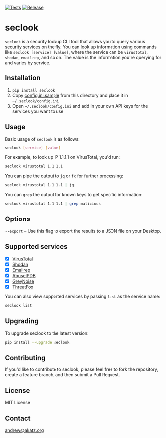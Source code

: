 [![Tests](https://github.com/ackatz/seclook/actions/workflows/ci.yml/badge.svg)](https://github.com/ackatz/seclook/actions/workflows/ci.yml)
[![Release](https://github.com/ackatz/seclook/actions/workflows/cd.yml/badge.svg)](https://github.com/ackatz/seclook/actions/workflows/cd.yml)

# seclook

`seclook` is a security lookup CLI tool that allows you to query various security services on the fly. You can look up information using commands like `seclook [service] [value]`, where the service can be `virustotal`, `shodan`, `emailrep`, and so on. The value is the information you're querying for and varies by service.

## Installation

1. `pip install seclook`
2. Copy [config.ini.sample](https://github.com/ackatz/seclook/blob/main/config.ini.sample) from this directory and place it in `~/.seclook/config.ini`
3. Open `~/.seclook/config.ini` and add in your own API keys for the services you want to use

## Usage

Basic usage of `seclook` is as follows:

```bash
seclook [service] [value]
```

For example, to look up IP 1.1.1.1 on VirusTotal, you'd run:

```bash
seclook virustotal 1.1.1.1
```

You can pipe the output to `jq` or `fx` for further processing:

```bash
seclook virustotal 1.1.1.1 | jq
```

You can `grep` the output for known keys to get specific information:

```bash
seclook virustotal 1.1.1.1 | grep malicious
``` 

## Options

`--export` – Use this flag to export the results to a JSON file on your Desktop.

## Supported services

- [x] [VirusTotal](https://virustotal.com/)
- [x] [Shodan](https://www.shodan.io/)
- [x] [Emailrep](https://emailrep.io/)
- [x] [AbuseIPDB](https://www.abuseipdb.com/)
- [x] [GreyNoise](https://www.greynoise.io/)
- [x] [ThreatFox](https://threatfox.abuse.ch/)

You can also view supported services by passing `list` as the service name:

```bash 
seclook list
```

## Upgrading

To upgrade seclook to the latest version:

```bash
pip install --upgrade seclook
```

## Contributing

If you'd like to contribute to seclook, please feel free to fork the repository, create a feature branch, and then submit a Pull Request.

## License

MIT License

## Contact

[andrew@akatz.org](mailto:andrew@akatz.org)



